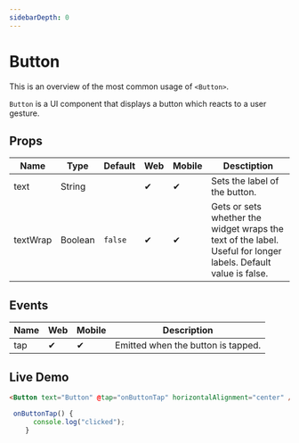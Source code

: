 ```yaml
---
sidebarDepth: 0
---
```


# Button

This is an overview of the most common usage of `<Button>`.


`Button` is a UI component that displays a button which reacts to a user gesture.

## Props

| Name     | Type    | Default | Web | Mobile | Desctiption |
| -------- | ------- | ------- | --- | ------ |------|
| text     | String  |         | ✔   | ✔      |Sets the label of the button.|
| textWrap | Boolean | `false` | ✔   | ✔      |Gets or sets whether the widget wraps the text of the label. Useful for longer labels. Default value is false.|

## Events

| Name | Web | Mobile | Description |
| ---- | --- | ------ |------|
| tap  | ✔   | ✔      |Emitted when the button is tapped.|


## Live Demo

<DocExampleBox codeBox="https://codesandbox.io/s/n5y3lym66p?module=%2Fsrc%2FApp.vue">

```html
<Button text="Button" @tap="onButtonTap" horizontalAlignment="center" />
```

```js
 onButtonTap() {
      console.log("clicked");
    }
```

<ButtonDoc />
</DocExampleBox>

